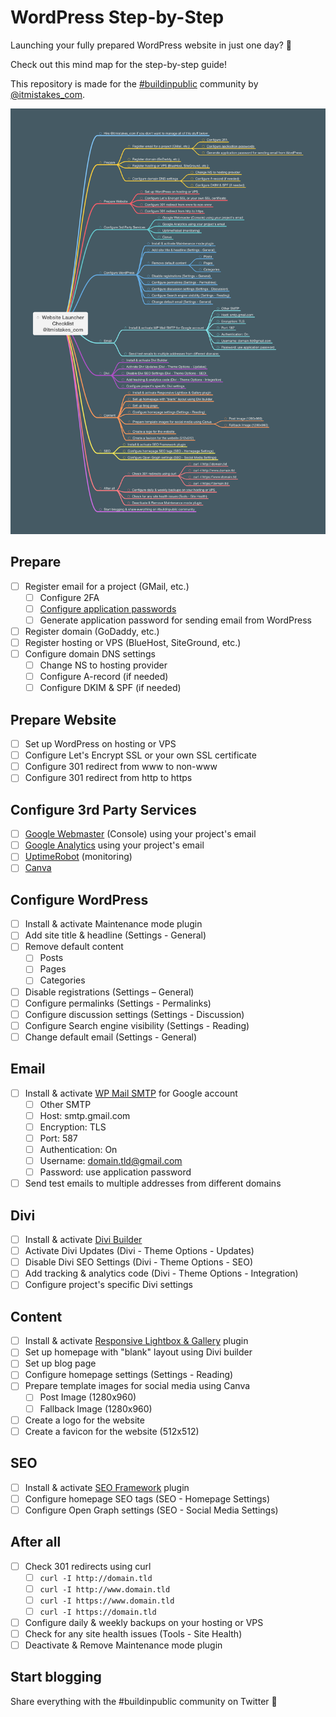 # WordPress Step-by-Step

Launching your fully prepared WordPress website in just one day? 🤔

Check out this mind map for the step-by-step guide!

This repository is made for the [#buildinpublic](https://twitter.com/hashtag/buildinpublic) community by [@itmistakes_com](https://twitter.com/itmistakes_com).

![MindMap](./wordpress-step-by-step.png)

## Prepare

- [ ] Register email for a project (GMail, etc.)
  - [ ] Configure 2FA
  - [ ] [Configure application passwords](https://support.google.com/mail/answer/185833?hl=en)
  - [ ] Generate application password for sending email from WordPress
- [ ] Register domain (GoDaddy, etc.)
- [ ] Register hosting or VPS (BlueHost, SiteGround, etc.)
- [ ] Configure domain DNS settings
  - [ ] Change NS to hosting provider
  - [ ] Configure A-record (if needed)
  - [ ] Configure DKIM & SPF (if needed)

## Prepare Website

- [ ] Set up WordPress on hosting or VPS
- [ ] Configure Let's Encrypt SSL or your own SSL certificate
- [ ] Configure 301 redirect from www to non-www
- [ ] Configure 301 redirect from http to https

## Configure 3rd Party Services

- [ ] [Google Webmaster](https://developers.google.com/) (Console) using your project's email
- [ ] [Google Analytics](https://marketingplatform.google.com/about/analytics/) using your project's email
- [ ] [UptimeRobot](https://uptimerobot.com/) (monitoring)
- [ ] [Canva](https://canva.com/)

## Configure WordPress

- [ ] Install & activate Maintenance mode plugin
- [ ] Add site title & headline (Settings - General)
- [ ] Remove default content
  - [ ] Posts
  - [ ] Pages
  - [ ] Categories
- [ ] Disable registrations (Settings – General)
- [ ] Configure permalinks (Settings - Permalinks)
- [ ] Configure discussion settings (Settings - Discussion)
- [ ] Configure Search engine visibility (Settings - Reading)
- [ ] Change default email (Settings - General)

## Email

- [ ] Install & activate [WP Mail SMTP](https://wordpress.org/plugins/wp-mail-smtp/) for Google account
  - [ ] Other SMTP
  - [ ] Host: smtp.gmail.com
  - [ ] Encryption: TLS
  - [ ] Port: 587
  - [ ] Authentication: On
  - [ ] Username: domain.tld@gmail.com
  - [ ] Password: use application password
- [ ] Send test emails to multiple addresses from different domains

## Divi

- [ ] Install & activate [Divi Builder](https://www.elegantthemes.com/gallery/divi/)
- [ ] Activate Divi Updates (Divi - Theme Options - Updates)
- [ ] Disable Divi SEO Settings (Divi - Theme Options - SEO)
- [ ] Add tracking & analytics code (Divi - Theme Options - Integration)
- [ ] Configure project's specific Divi settings

## Content

- [ ] Install & activate [Responsive Lightbox & Gallery](https://wordpress.org/plugins/responsive-lightbox/) plugin
- [ ] Set up homepage with "blank" layout using Divi builder
- [ ] Set up blog page
- [ ] Configure homepage settings (Settings - Reading)
- [ ] Prepare template images for social media using Canva
  - [ ] Post Image (1280x960)
  - [ ] Fallback Image (1280x960)
- [ ] Create a logo for the website
- [ ] Create a favicon for the website (512x512)

## SEO

- [ ] Install & activate [SEO Framework](https://wordpress.org/plugins/autodescription/) plugin
- [ ] Configure homepage SEO tags (SEO - Homepage Settings)
- [ ] Configure Open Graph settings (SEO - Social Media Settings)

## After all

- [ ] Check 301 redirects using curl
  - [ ] `curl -I http://domain.tld`
  - [ ] `curl -I http://www.domain.tld`
  - [ ] `curl -I https://www.domain.tld`
  - [ ] `curl -I https://domain.tld`
- [ ] Configure daily & weekly backups on your hosting or VPS
- [ ] Check for any site health issues (Tools - Site Health)
- [ ] Deactivate & Remove Maintenance mode plugin

## Start blogging

Share everything with the #buildinpublic community on Twitter 👏
